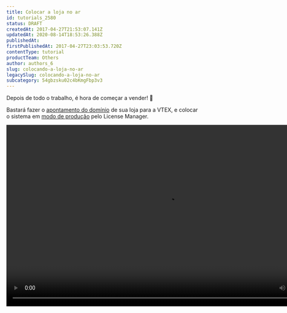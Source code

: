 ```yaml
---
title: Colocar a loja no ar
id: tutorials_2580
status: DRAFT
createdAt: 2017-04-27T21:53:07.141Z
updatedAt: 2020-08-14T18:53:26.388Z
publishedAt: 
firstPublishedAt: 2017-04-27T23:03:53.720Z
contentType: tutorial
productTeam: Others
author: authors_6
slug: colocando-a-loja-no-ar
legacySlug: colocando-a-loja-no-ar
subcategory: 54gbzsku02c4bKmgFbp3v3
---
```


Depois de todo o trabalho, é hora de começar a vender! 🎉

Bastará fazer o [apontamento do domínio](http://help.vtex.com/pt/tutorial/configurando-o-apontamento-de-dns-para-a-vtex) de sua loja para a VTEX, e colocar o sistema em [modo de produção](http://help.vtex.com/tutorial/passando-a-loja-para-producao/ "modo de produção") pelo License Manager.

<!--[if lt IE 9]><script>document.createElement('video');</script><![endif]-->
<video class="wp-video-shortcode" id="video-2580-1" width="840" height="473" preload="metadata" controls="controls">
  <source type="video/mp4" src="https://assets.contentful.com/alneenqid6w5/4DC6bOa4qACiA2amY0W8a0/4f346c0ca0c32f5653e4631c37b7ac4b/golive.mp4?_=1" />
</video>

